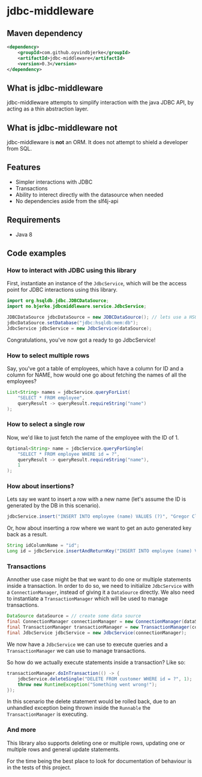 # jdbc-middleware

## Maven dependency
```xml
<dependency>
    <groupId>com.github.oyvindbjerke</groupId>
    <artifactId>jdbc-middleware</artifactId>
    <version>0.3</version>
</dependency>
```

## What is jdbc-middleware
jdbc-middleware attempts to simplify interaction with the java JDBC API, by acting as a thin abstraction layer.

## What is jdbc-middleware **not**
jdbc-middleware is **not** an ORM. It does not attempt to shield a developer from SQL.

## Features
* Simpler interactions with JDBC
* Transactions
* Ability to interect directly with the datasource when needed
* No dependencies aside from the slf4j-api

## Requirements
* Java 8

## Code examples

### How to interact with JDBC using this library
First, instantiate an instance of the ```JdbcService```, which will be the access point for JDBC interactions using this library.

```java
import org.hsqldb.jdbc.JDBCDataSource;
import no.bjerke.jdbcmiddleware.service.JdbcService;

JDBCDataSource jdbcDataSource = new JDBCDataSource(); // lets use a HSQL datasource for this example
jdbcDataSource.setDatabase("jdbc:hsqldb:mem:db");
JdbcService jdbcService = new JdbcService(dataSource);
```
Congratulations, you've now got a ready to go JdbcService!

### How to select multiple rows

Say, you've got a table of employees, which have a column for ID and a column for NAME, how would one go about fetching the names of all the employees?

```java
List<String> names = jdbcService.queryForList(
    "SELECT * FROM employee",
    queryResult -> queryResult.requireString("name")
);
```
### How to select a single row

Now, we'd like to just fetch the name of the employee with the ID of 1.

```java
Optional<String> name = jdbcService.queryForSingle(
    "SELECT * FROM employee WHERE id = ?",
    queryResult -> queryResult.requireString("name"),
    1
);
```

### How about insertions?

Lets say we want to insert a row with a new name (let's assume the ID is generated by the DB in this scenario).

```java
jdbcService.insert("INSERT INTO employee (name) VALUES (?)", "Gregor Clegane");
```

Or, how about inserting a row where we want to get an auto generated key back as a result.

```java
String idColumnName = "id";
Long id = jdbcService.insertAndReturnKey("INSERT INTO employee (name) VALUES (?)", idColumnName, "Jon Snow");
```

### Transactions

Annother use case might be that we want to do one or multiple statements inside a transaction. In order to do so, we need to initialize ```JdbcService``` with a ```ConnectionManager```, instead of giving it a ```DataSource``` directly. We also need to instantiate a ```TransactionManager``` which will be used to manage transactions.

```Java
DataSource dataSource = // create some data source
final ConnectionManager connectionManager = new ConnectionManager(dataSource);
final TransactionManager transactionManager = new TransactionManager(connectionManager);
final JdbcService jdbcService = new JdbcService(connectionManager);
```

We now have a ```JdbcService``` we can use to execute queries and a ```TransactionManager``` we can use to manage transactions.

So how do we actually execute statements inside a transaction? Like so:

```java
transactionManager.doInTransaction(() -> {
    jdbcService.deleteSingle("DELETE FROM customer WHERE id = ?", 1);
    throw new RuntimeException("Something went wrong!");
});
```
In this scenario the delete statement would be rolled back, due to an unhandled exception being thrown inside the ```Runnable``` the ```TransactionManager``` is executing.

### And more

This library also supports deleting one or multiple rows, updating one or multiple rows and general update statements.

For the time being the best place to look for documentation of behaviour is in the tests of this project.
